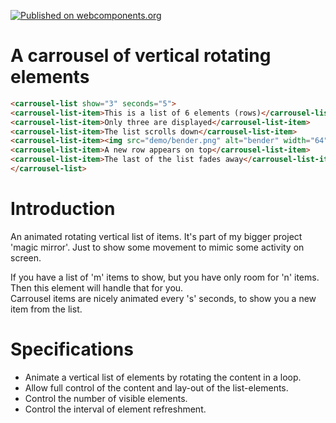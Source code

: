[![Published on webcomponents.org](https://img.shields.io/badge/webcomponents.org-published-blue.svg)](https://www.webcomponents.org/element/itsMeBender/carrousel-list)

# A carrousel of vertical rotating elements

<!---
```
<custom-element-demo>
  <template>
    <script src="../webcomponentsjs/webcomponents-lite.js"></script>
    <link rel="import" href="carrousel-list.html">
    <link rel="import" href="carrousel-list-item.html">
    <next-code-block></next-code-block>
  </template>
</custom-element-demo>
```
-->
```html
<carrousel-list show="3" seconds="5">
<carrousel-list-item>This is a list of 6 elements (rows)</carrousel-list-item>
<carrousel-list-item>Only three are displayed</carrousel-list-item>
<carrousel-list-item>The list scrolls down</carrousel-list-item>
<carrousel-list-item><img src="demo/bender.png" alt="bender" width="64" height="64"></carrousel-list-item>
<carrousel-list-item>A new row appears on top</carrousel-list-item>
<carrousel-list-item>The last of the list fades away</carrousel-list-item>
</carrousel-list>
```

# Introduction

An animated rotating vertical list of items. It's part of my bigger project 'magic mirror'. 
Just to show some movement to mimic some activity on screen.  

If you have a list of 'm' items to show, but you have only room for 'n' items. 
Then this element will handle that for you.  
Carrousel items are nicely animated every 's' seconds, to show you a new item from the list.

# Specifications

* Animate a vertical list of elements by rotating the content in a loop.
* Allow full control of the content and lay-out of the list-elements.
* Control the number of visible elements.
* Control the interval of element refreshment.

